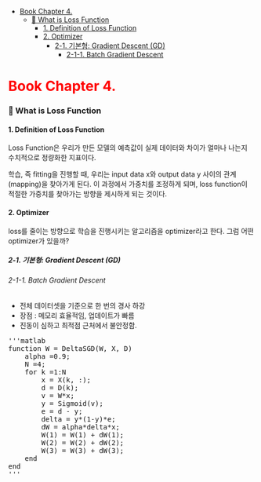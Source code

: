
- [Book Chapter 4.](#book-chapter-4)
    - [📌 What is Loss Function](#-what-is-loss-function)
      - [1. Definition of Loss Function](#1-definition-of-loss-function)
      - [2. Optimizer](#2-optimizer)
        - [2-1. 기본형: Gradient Descent (GD)](#2-1-기본형-gradient-descent-gd)
          - [2-1-1. Batch Gradient Descent](#2-1-1-batch-gradient-descent)


# <span style="color:red">Book Chapter 4.</span>

### 📌 What is Loss Function

#### 1. Definition of Loss Function

Loss Function은 우리가 만든 모델의 예측값이 실제 데이터와 차이가 얼마나 나는지 수치적으로 정량화한 지표이다.

학습, 즉 fitting을 진행할 때, 우리는 input data x와 output data y 사이의 관계 (mapping)을 찾아가게 된다. 이 과정에서 가중치를 조정하게 되며, loss function이 적절한 가중치를 찾아가는 방향을 제시하게 되는 것이다.

#### 2. Optimizer

loss를 줄이는 방향으로 학습을 진행시키는 알고리즘을 optimizer라고 한다. 그럼 어떤 optimizer가 있을까?


##### 2-1. 기본형: Gradient Descent (GD)

###### 2-1-1. Batch Gradient Descent

- 전체 데이터셋을 기준으로 한 번의 경사 하강
- 장점 : 메모리 효율적임, 업데이트가 빠름
- 진동이 심하고 최적점 근처에서 불안정함.
  

<pre>'''matlab
function W = DeltaSGD(W, X, D)
    alpha =0.9;
    N =4;
    for k =1:N
        x = X(k, :);
        d = D(k);
        v = W*x;
        y = Sigmoid(v);
        e = d - y;
        delta = y*(1-y)*e;
        dW = alpha*delta*x;
        W(1) = W(1) + dW(1);
        W(2) = W(2) + dW(2);
        W(3) = W(3) + dW(3);
    end
end
'''
</pre>